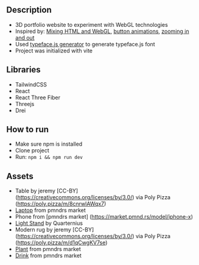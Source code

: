 ## Description

- 3D portfolio website to experiment with WebGL technologies
- Inspired by: [Mixing HTML and WebGL](https://codesandbox.io/s/9keg6), [button animations](https://codesandbox.io/s/ioxywi), [zooming in and out](https://guillaumegouessan.com/)
- Used [typeface.js generator](http://gero3.github.io/facetype.js/) to generate typeface.js font
- Project was initialized with vite

## Libraries

- TailwindCSS
- React
- React Three Fiber
- Threejs
- Drei


## How to run

- Make sure npm is installed
- Clone project
- Run: ```npm i && npm run dev```

## Assets

- Table by jeremy [CC-BY] (https://creativecommons.org/licenses/by/3.0/) via Poly Pizza (https://poly.pizza/m/8cnrwlAWqx7)
- [Laptop](https://market.pmnd.rs/model/macbook) from pmndrs market
- Phone from [pmndrs market] (https://market.pmnd.rs/model/iphone-x)
- [Light Stand](https://poly.pizza/m/8LiDIfXVLi) by Quarternius 
- Modern rug by jeremy [CC-BY] (https://creativecommons.org/licenses/by/3.0/) via Poly Pizza (https://poly.pizza/m/d1qCwgKV7se)
- [Plant](https://market.pmnd.rs/model/plant) from pmndrs market
- [Drink](https://market.pmnd.rs/model/plant) from pmndrs market
